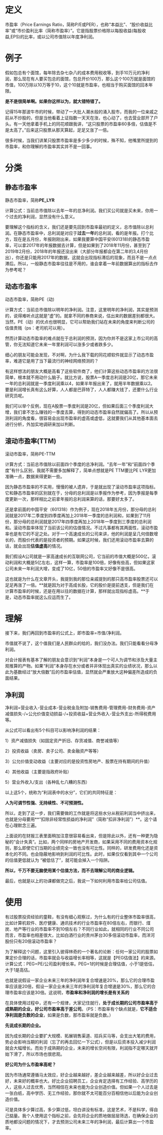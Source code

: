 # 定义

市盈率（Price Earnings Ratio，简称P/E或PER），也称“本益比”、“股价收益比率”或“市价盈利比率（简称市盈率）”。它是指股票价格除以每股收益(每股收益,EPS)的比率，或以公司市值除以年度净利润。

# 例子

假如包总有个面馆，每年除去杂七杂八的成本费用税收等，到手10万元的净利润，那么现在有人要买包总的面馆，包总开价100万，那么这个100万就是面馆的市值，100万除以10万等于10，这个10就是市盈率，也相当于购买面馆的回本年限。

**是不是很简单啊。如果你这样以为，就大错特错了。**

记得15年那波牛市的时候，带动了一大批人潮水般的涌入股市，而我的一位亲戚之前从不炒股的，但是当他看着上证指数一天天在涨，也心动了，也去营业部开了户头。有一天他拿着手机上的同花顺跟我讲，“这只股票的市盈率60多倍，估值是不是太高了。”后来这只股票从那天算起，足足又涨了一倍。

很多时候，当我们讲某只股票市盈率是多少多少的时候，殊不知，他嘴里所提到的市盈率，和你理解的市盈率其实并不是一回事。

# 分类

## 静态市盈率

静态市盈率，简称**PE_LYR**

计算公式：当前总市值除以去年一年的总净利润。我们买公司就是买未来，你用一个过去的净利润，显然没有什么意义。

要理解这个指标的含义，我们还是要先回到市盈率最初的定义，总市值除以总利润。在静态市盈率中，总利润是对应于**过去一年**的总利润，看的是年报。打个比方，现在是五月份，年报刚刚出来，如果我要算中国平安(601318)的静态市盈率，可以拿2017年的年报数据去计算，但是如果到了2018年11月份，甚至到了2019年2月份，2018年的年报还没出来（大部分年报都会在第二年的3,4月份出），你还是只能用2017年的数据，这就会出现指标滞后的现象，而且不是一点点滞后。所以，一般静态市盈率往往是不用的，谁会拿着一年前数据算出的指标去作为参考呢？



## 动态市盈率

动态市盈率，简称PE（动) 

计算方式：当前总市值除以明年的净利润。注意，这里明年的净利润，其实是预测的，说得难听点这就是“虚”的。就拿不同的券商来说，估出来的数据差别都很大。当然，PE（动）的优点也很明显，它可以帮助我们站在未来的角度来判断公司的估值贵贱（ps：老司机可以用）。

然而计算动态市盈率的难点就在于总利润的预测，因为你并不是这家上市公司的高管，你无法知道它未来一年里利润可以涨多少或者跌多少。

细心的朋友可能会发现，不对啊，为什么我下载的同花顺软件就显示了动态市盈率，难道它是用了当下最流行的神经网络预测的？

有这样想法的朋友大概是高看了这些软件商了，他们计算这些动态市盈率的方法很简单，根本就不用动什么脑子。就比方说，股票A一季度总利润是20亿，那它未来一年的总利润就是一季度利润乘以4，如果半年报出来了，就用半年数据乘以2。要是利润增长真有这么好算，人人都是巴菲特了，人人都赚大钱了，还要什么行业研究员呢。

我们可以举个反例，现在A股票一季度利润是20亿，但如果后面三个季度利润大增，我们拿不怎么赚钱的一季度去算，得到的动态市盈率自然就偏高了。所以从预测利润的角度看，很容易会出现市盈率的虚高或虚低，这就要我们从其他基本面去进行分析，外加实地调研来加以判断。

## 滚动市盈率(TTM)

滚动市盈率，简称PE-TTM

计算方式：当前总市值除以前面四个季度的总净利润。“去年一年”和“前面四个季度”有什么区别，我就不需要多加解释了，简单点想就是PE TTM要比PE LYR更加准确一点，数据来得更新一些。

因为静态市盈率的不实用，慢慢的被人遗弃，于是就出现了滚动市盈率这项指标。它和静态市盈率的区别就在于，分母的总利润是以季报作为参考，因为季报是每季度更新一次，那样相比之前拿年报的总利润来算的话，那要好太多了。

还是拿前面的中国平安（601318）作为例子，现在2018年五月份，那分母的总利润就是2017年二季度到四季度再加上2018年一季度的总利润和，如果到了11月份，那分母的总利润就是2017年四季度再加上2018年一季度到三季度的总利润和。滚动市盈率体现了当前该公司的估值情况。不过凡事都有其两面性，滚动市盈率也是有它的不足之处。对于一个高速成长的公司来讲，他的利润是呈几何倍数增长的，而股价代表的是投资者的预期。如果这时候，我们还用滚动市盈率去算的话，就会出现**估值虚高**的情况。

我们假设A公司就是一家高速成长的互联网公司，它当前的市值大概是500亿，滚动利润和大概是5亿左右，这样一算，市盈率是100倍，好像有些高，但如果这家公司未来一年利润大增，变成了10亿，50倍的市盈率又好像不是很高。

这也就是为什么在文章开头，我提到我的那位亲戚提到的那只高市盈率股票还可以足足再涨了一倍。**就是因为对于高成长股，它的股价是提前透支，但是我们在计算市盈率的时候，还是在用以往的数据在计算，那样就出现指标虚高。**于是，动态市盈率就这么应运而生了。

# 理解

接下来，我们再回到市盈率的公式上，即市盈率=市值/净利润。

市值就不说了，这个值我们是人民群众的给的，我们没办法。我们只能看看分母净利润。

对会计报表有基本了解的朋友会意识到“利润”本身是一个可人为调节和涉及大量主观推算的产物。如果“利润”本身存在水分或者并非体现出真实的业绩状况，那么以此为基数经过“放大倍数”后的市盈率估值，显然就会严重放大这种偏差所造成的负面结果。

## 净利润

净利润=营业收入-营业成本-营业税金及附加-销售费用-管理费用-财务费用-资产减值损失-/+公允价值变动损益-/+投资收益+营业外收入-营业外支出-所得税费用等。

从公式可以看出有5个科目可以影响净利润的结果：

1）资产减值损失（如固定资产折旧、存货减值、商誉减值等）

2）投资收益（卖房、卖子公司、卖金融资产等等）

3）公允价值变动收益（主要对应的是投资性房地产、股票在持有期间的升值）

4）其他收益（主要是指政府补贴）

5）营业外收入/支出（各种乱七八糟的东西）

以上这5个，统称为“利润表中的水分”，它们的共同特征是：

**人为可调节性强、无持续性、不可预测性。**

所以，走到了这一步，我们需要做的工作就是将这些水分从税前利润当中挤出来，也就是分母要用**“扣除非经常性损益的净利润”（简称“扣非净利润”）**。这个请在心理默念三遍。

上面说的在财报三表里面稍加注意很容易看出来，但是除此以外，还有一种更为隐秘的“会计失真“。比如，两个同样的房地产开发商，如果采用不同的费用资本化规则，那么即使它们当期的业绩完全一致也没有可比性。同样的，研发费用化还是资本化的不同。也会隐蔽地影响到利润的可比性。此时，如果仅仅看到其中一个公司的估值更低就认为 “被低估了”，就可能会掉入一个陷阱。

**所以，千万不要无脑使用某个估值方法，而不去理解公司的商业逻辑。**

最后，也就是以上的功课都做完之后，我说一下如何利用市盈率给公司估值。



# 使用

有过股票投资经验的童鞋，有没有细心观察过，为什么有的行业整体市盈率很高，比如计算机软件、医疗健康、通讯技术的行业市盈率在80倍左右，而银行、煤炭、地产等行业的市盈率不到10倍左右？不同行业如此，就相同的行业不同公司而言，市盈率也相差很大，比如白酒行业的贵州茅台30多倍滚动市盈率，而洋河股份只有20倍滚动市盈率？

为了解释这个问题，这里引入彼得林奇的一个著名的论断：任何一家公司的股票如果定价合理的话，市盈率就会与收益增长率相等，这就是【PEG估值法】的来源。计算公式：PEG=PE/公司盈利增长率。PEG=1的时候是合理估值，小于1是低估，大于1是高估。

也就是说假设一家企业未来三年的净利润年复合增速是20%，那么它的合理市盈率应该是20倍，假设一家企业未来三年的净利润年复合增速是30%，那么它的合理市盈率应该是30倍。这说明，**市盈率和净利润的增长是有关系的**

在具体使用过程中，还有一个规律，大家记住就行，**处于成长期的公司市盈率高于成熟期的企业，好公司市盈率高于差公司**。（PS：市盈率有个缺点就是，**它不适合净利润是负数的企业**，如果是负数，那市盈率就是负数。）

**先说成长期的企业。**

因为成长期的企业要扩大规模、拓展销售渠道、招兵买马等，会支出大笔的费用，势必会影响当期的利润（忘了的再去回忆一下公式），但是以后资本投入减少利润就会大幅增长。而处于成熟期的企业，未来的增长空间有限，利润指不定哪天就开始下滑了，所以市场也很悲观。

**好公司为什么市盈率高呢？**

因为市场通常遵循马太效应，好企业越来越好，差企业越来越差，所以好企业过去好，未来好的概率也大。好比企业招聘员工，企业肯定选择有工作经验、高学历的人，这些人过去优秀，当然相信在未来也能为企业创造价值。但如果一个人过去是一张白纸，高中学历、无工作经验，那你就不太可能百分百相信他以后能为企业创造价值。

可是具体多少算过高，多少算过低，坦白讲没有标准，这是艺术，不是科学，得自己掂量。我个人使用这个指标之前，会先将企业的质地做层层筛选，在确保企业的质地都没问题的情况下，才去预测公司未来三年的净利润，最后计算出一个市盈率。



